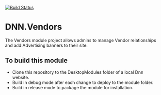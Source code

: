 [![Build Status](https://dev.azure.com/DNNCommunity/Community%20Modules/_apis/build/status/DNNCommunity.DNN.Vendors?branchName=master)](https://dev.azure.com/DNNCommunity/Community%20Modules/_build/latest?definitionId=6&branchName=master)

# DNN.Vendors
The Vendors module project allows admins to manage Vendor relationships and add Advertising banners to their site.

## To build this module
- Clone this repository to the DesktopModules folder of a local Dnn website.
- Build in debug mode after each change to deploy to the module folder.
- Build in release mode to package the module for installation.
